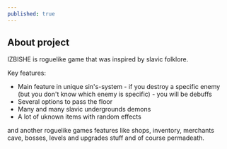 ```yaml
---
published: true
---
```

## About project

IZBISHE is roguelike game that was inspired by slavic folklore. 

Key features:
- Main feature in unique sin's-system - if you destroy a specific enemy (but you don't know which enemy is specific) - you will be debuffs
- Several options to pass the floor
- Many and many slavic undergrounds demons
- A lot of uknown items with random effects

and another roguelike games features like shops, inventory, merchants cave, bosses, levels and upgrades stuff and of course permadeath.
